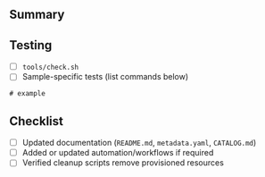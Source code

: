 ## Summary

<!-- Explain the motivation for this change. Link to issues or blog posts when possible. -->

## Testing

- [ ] `tools/check.sh`
- [ ] Sample-specific tests (list commands below)

```
# example
```

## Checklist

- [ ] Updated documentation (`README.md`, `metadata.yaml`, `CATALOG.md`)
- [ ] Added or updated automation/workflows if required
- [ ] Verified cleanup scripts remove provisioned resources
